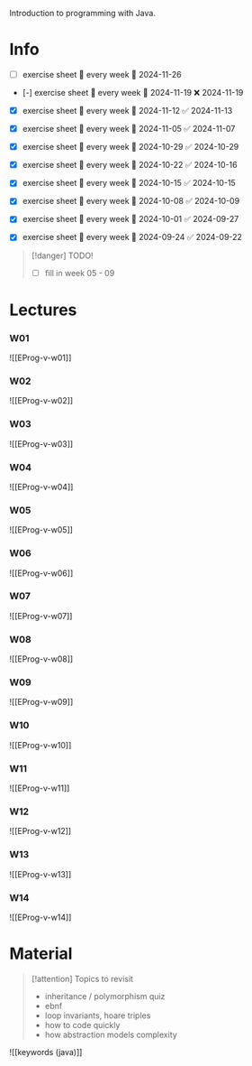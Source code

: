 
Introduction to programming with Java.

# Info

- [ ] exercise sheet 🔁 every week 📅 2024-11-26
- [-] exercise sheet 🔁 every week 📅 2024-11-19 ❌ 2024-11-19
- [x] exercise sheet 🔁 every week 📅 2024-11-12 ✅ 2024-11-13
- [x] exercise sheet 🔁 every week 📅 2024-11-05 ✅ 2024-11-07
- [x] exercise sheet 🔁 every week 📅 2024-10-29 ✅ 2024-10-29
- [x] exercise sheet 🔁 every week 📅 2024-10-22 ✅ 2024-10-16
- [x] exercise sheet 🔁 every week 📅 2024-10-15 ✅ 2024-10-15
- [x] exercise sheet 🔁 every week 📅 2024-10-08 ✅ 2024-10-09
- [x] exercise sheet 🔁 every week 📅 2024-10-01 ✅ 2024-09-27
- [x] exercise sheet 🔁 every week 📅 2024-09-24 ✅ 2024-09-22


> [!danger] TODO!
> - [ ] fill in week 05 - 09


# Lectures

### W01
![[EProg-v-w01]]

### W02
![[EProg-v-w02]]

### W03
![[EProg-v-w03]]

### W04
![[EProg-v-w04]]

### W05
![[EProg-v-w05]]

### W06
![[EProg-v-w06]]

### W07
![[EProg-v-w07]]

### W08
![[EProg-v-w08]]

### W09
![[EProg-v-w09]]

### W10
![[EProg-v-w10]]

### W11
![[EProg-v-w11]]

### W12
![[EProg-v-w12]]

### W13
![[EProg-v-w13]]

### W14
![[EProg-v-w14]]



# Material

> [!attention] Topics to revisit
> - inheritance / polymorphism quiz
> - ebnf
> - loop invariants, hoare triples
> - how to code quickly
> - how abstraction models complexity

![[keywords (java)]]
